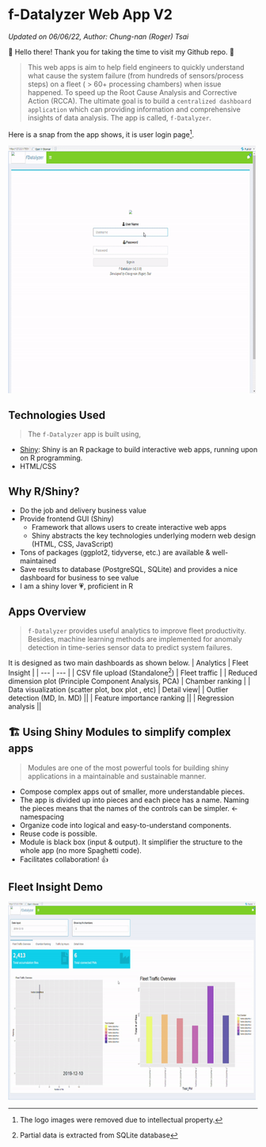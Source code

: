 # f-Datalyzer Web App V2 
*Updated on 06/06/22, Author: Chung-nan (Roger) Tsai*

👋 Hello there! Thank you for taking the time to visit my Github repo. :pray:

> This web apps is aim to help field engineers to quickly understand what cause the system failure (from hundreds of sensors/process steps) on a fleet ( > 60+ processing chambers) when issue happened. To speed up the Root Cause Analysis and Corrective Action (RCCA). The ultimate goal is to build a `centralized dashboard application` which can providing information and comprehensive insights of data analysis. The app is called, `f-Datalyzer`. 

Here is a snap from the app shows, it is user login page[^1]. 
[^1]: The logo images were removed due to intellectual property. 
<img src='login_page.gif' art='switch' width="500" height="500" />


## Technologies Used
>The `f-Datalyzer` app is built using,

- [Shiny](https://shiny.rstudio.com/): Shiny is an R package to build interactive web apps, running upon on R programming.
- HTML/CSS

## Why R/Shiny?
- Do the job and delivery business value
- Provide frontend GUI (Shiny)
   -  Framework that allows users to create interactive web apps
     - Shiny abstracts the key technologies underlying modern web design (HTML, CSS, JavaScript)
- Tons of packages (ggplot2, tidyverse, etc.) are available & well-maintained  
- Save results to database (PostgreSQL, SQLite) and provides a nice dashboard for business to see value
- I am a shiny lover :heartpulse:, proficient in R 

## Apps Overview
>`f-Datalyzer` provides useful analytics to improve fleet productivity. Besides, machine learning methods are implemented for anomaly detection in time-series sensor data to predict system failures.

It is designed as two main dashboards as shown below. 
| Analytics | Fleet Insight |
| --- | --- |
| CSV file upload (Standalone[^2]) | Fleet traffic |
| Reduced dimension plot (Principle Component Analysis, PCA) | Chamber ranking |
| Data visualization (scatter plot, box plot , etc) | Detail view|
| Outlier detection (MD, ln. MD) ||
| Feature importance ranking ||
| Regression analysis ||

[^2]: Partial data is extracted from SQLite database


## 🏗️ Using Shiny Modules to simplify complex apps
> Modules are one of the most powerful tools for building shiny applications in a maintainable and sustainable manner.
- Compose complex apps out of smaller, more understandable pieces.
- The app is divided up into pieces and each piece has a name. Naming the pieces means that the names of the controls can be simpler. ← namespacing
- Organize code into logical and easy-to-understand components.
- Reuse code is possible.
- Module is black box (input & output). It simplifier the structure to the whole app (no more Spaghetti code).
- Facilitates collaboration! 👍

## Fleet Insight Demo
<img src='tool_productivity_ranking.gif' art='switch' width="500" height="400" />
